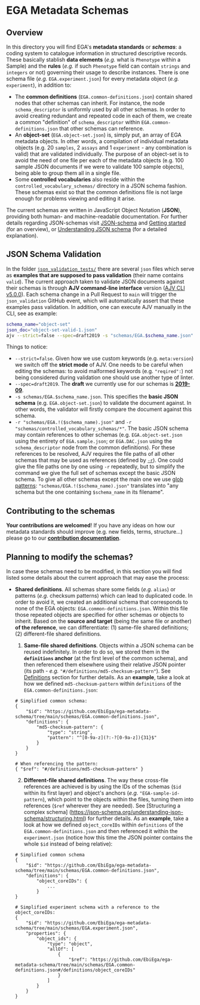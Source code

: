 # EGA Metadata Schemas
## Overview
In this directory you will find EGA's **metadata standards** or **_schemas_**: a coding system to catalogue information in structured descriptive records. These basically stablish **data elements** (_e.g._ what is ``Phenotype`` within a Sample) and the **rules** (_e.g._ if such ``Phenotype`` field can contain ``strings`` and ``integers`` or not) governing their usage to describe instances. There
is one schema file (_e.g._ ``EGA.experiment.json``) for every metadata object (_e.g._ ``experiment``), in addition to:
* The **common definitions** (``EGA.common-definitions.json``) contain shared nodes that other schemas can inherit. For instance, the node ``schema_descriptor`` is uniformly used by all other schemas. In order to avoid creating redundant and repeated code in each of them, we create a common "definition" of ``schema_descriptor`` within ``EGA.common-definitions.json`` that other schemas can
reference.
* An **object-set** (``EGA.object-set.json``) is, simply put, an array of EGA metadata objects. In other words, a compilation of individual metadata objects (e.g. 20 ``samples``, 2 ``assays`` and 1 ``experiment`` - any combination is valid) that are validated individually. The purpose of an object-set is to avoid the need of one file per each of the metadata objects (e.g. 100 sample JSON documents
 if we were to validate 100 sample objects), being able to group them all in a single file.
* Some **controlled vocabularies** also reside within the ``controlled_vocabulary_schemas/`` directory in a JSON schema fashion. These schemas exist so that the common definitions file is not large enough for problems viewing and editing it arise.

The current schemas are written in JavaScript Object Notation (**JSON**), providing both human- and machine-readable documentation. For further details regarding JSON-schemas visit [JSON-schema](https://json-schema.org/) and [Getting started](https://json-schema.org/learn/getting-started-step-by-step) (for an overview), or
[Understanding JSON schema](https://json-schema.org/understanding-json-schema/) (for a detailed explanation).

## JSON Schema Validation
In the folder [``json_validation_tests/``](../examples/json_validation_tests/) there are several ``json`` files which serve as **examples that are supposed to pass validation** (their name contains ``valid``). The current approach taken to validate JSON documents against their schemas is through **AJV command-line interface** version
([AJV CLI v5.0.0](https://github.com/ajv-validator/ajv-cli#ajv-cli)). Each schema change in a Pull Request to ``main`` will trigger the ``json_validation`` GitHub event, which will automatically assert that these examples pass validation. In addition, one can execute AJV manually in the CLI, see as example:

````bash
schema_name="object-set"
json_doc="object-set-valid-1.json"
ajv --strict=false --spec=draft2019 -s "schemas/EGA.$schema_name.json" -d "examples/json_validation_tests/$json_doc" -r "schemas/EGA.!($schema_name).json" -r "schemas/controlled_vocabulary_schemas/*"
````
Things to notice:
* ``--strict=false``. Given how we use custom keywords (e.g. ``meta:version``) we switch off the **strict mode** of AJV. One needs to be careful when editing the schemas: to avoid malformed keywords (e.g. ``"reqired":``) not being considered during validation one should use another type of linter.
* ``--spec=draft2019``. The **draft** we currently use for our schemas is [**2019-09**](https://json-schema.org/draft/2019-09/release-notes.html).
* ``-s schemas/EGA.$schema_name.json``. This specifies the **basic JSON schema** (e.g. ``EGA.object-set.json``) to validate the document against. In other words, the validator will firstly compare the document against this schema.
* ``-r "schemas/EGA.!($schema_name).json"`` and ``-r "schemas/controlled_vocabulary_schemas/*"``. The basic JSON schema may contain references to other schemas (e.g. ``EGA.object-set.json`` using the entirety of ``EGA.sample.json``; or ``EGA.DAC.json`` using the ``schema_descriptor`` node from the common definitions). For these references to be resolved, AJV requires the file paths of all other
schemas that may be used as references (defined by [``-r``](https://github.com/ajv-validator/ajv-cli#-r---referenced-schemas)). One could give the file paths one by one using ``-r`` repeatedly, but to simplify the command we give the full set of schemas except the basic JSON schema. To give all other schemas except the main one we use
[glob patterns](https://github.com/isaacs/node-glob#glob-primer): ``"schemas/EGA.!($schema_name).json"`` translates into "any schema but the one containing ``$schema_name`` in its filename".

## Contributing to the schemas
**Your contributions are welcomed**! If you have any ideas on how our metadata standards should improve (e.g. new fields, terms, structure...) please go to our [**contribution documentation**](../docs/contributing.md).

## Planning to modify the schemas?
In case these schemas need to be modified, in this section you will find listed some details about the current approach that may ease the process:
* **Shared definitions**. All schemas share some fields (_e.g._ ``alias``) or patterns (_e.g._ checksum patterns) which can lead to duplicated code. In order to avoid it, we created an additional schema that corresponds to none of the EGA objects: ``EGA.common-definitions.json``. Within this file those repeated objects are specified for other schemas or objects to inherit. Based on the
**source and target** (being the same file or another) **of the reference**, we can differentiate: (1) same-file shared definitions; (2) different-file shared definitions.
    1. **Same-file shared definitions**. Objects within a JSON schema can be reused indefinitely. In order to do so, we stored them in the **``definitions`` anchor** (at the first level of the common schema), and then referenced them elsewhere using their relative JSON pointer (its path - _e.g._ ``"#/definitions/md5-checksum-pattern"``).
    See [Definitions](https://json-schema.org/understanding-json-schema/structuring.html#definitions) section for further details.
    As an **example**, take a look at how we defined ``md5-checksum-pattern`` within ``definitions`` of the ``EGA.common-definitions.json``:
    ````
    # Simplified common schema:
    {
        "$id": "https://github.com/EbiEga/ega-metadata-schema/tree/main/schemas/EGA.common-definitions.json",
        "definitions": {
            "md5-checksum-pattern": {
                "type": "string",
                "pattern": "^[0-9a-z](?:-?[0-9a-z]){31}$"
            }
        }
    }
   
    # When referencing the pattern:
    { "$ref": "#/definitions/md5-checksum-pattern" }
    ````

    2. **Different-file shared definitions**. The way these cross-file references are achieved is by using the IDs of the schemas (``$id`` within its first layer) and object's anchors (_e.g._ ``"EGA-sample-id-pattern``), which point to the objects within the files, turning them into references (``$ref`` wherever they are needed). See [Structuring a complex schema]
    (https://json-schema.org/understanding-json-schema/structuring.html) for further details. As an **example**, take a look at how we defined ``object_coreIDs`` within ``definitions`` of the ``EGA.common-definitions.json`` and then referenced it within the ``experiment.json`` (notice how this time the JSON pointer contains the whole ``$id`` instead of being relative):
    ````
    # Simplified common schema
    {
        "$id": "https://github.com/EbiEga/ega-metadata-schema/tree/main/schemas/EGA.common-definitions.json",
        "definitions": {
            "object_coreIDs": {
                ...
            }
    }

    # Simplified experiment schema with a reference to the object_coreIDs:
    {
        "$id": "https://github.com/EbiEga/ega-metadata-schema/tree/main/schemas/EGA.experiment.json",
        "properties": {
            "object_ids": {
                "type": "object",
                "allOf": [
                    {
                        "$ref": "https://github.com/EbiEga/ega-metadata-schema/tree/main/schemas/EGA.common-definitions.json#/definitions/object_coreIDs"
                    }
                ]
            }
        }
    }
    ````
